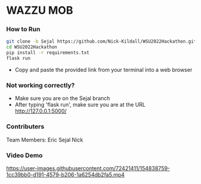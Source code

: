 # WAZZU MOB

### How to Run

```bash
git clone -b Sejal https://github.com/Nick-Kildall/WSU2022Hackathon.git
cd WSU2022Hackathon
pip install -r requirements.txt
flask run
```

- Copy and paste the provided link from your terminal into a web browser

### Not working correctly?

- Make sure you are on the Sejal branch
- After typing 'flask run', make sure you are at the URL http://127.0.0.1:5000/

### Contributers 

Team Members:
Eric
Sejal
Nick

### Video Demo


https://user-images.githubusercontent.com/72421411/154838759-1cc39bb0-d191-4579-b206-1a6254db2fa5.mp4

